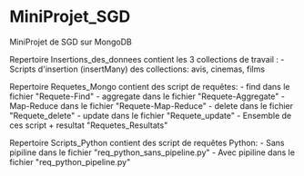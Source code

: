 # MiniProjet_SGD
MiniProjet de SGD sur MongoDB

Repertoire Insertions_des_donnees contient les 3 collections de travail :
	- Scripts d'insertion (insertMany) des collections: avis, cinemas, films 

Repertoire Requetes_Mongo contient des script de requêtes:
	- find dans le fichier "Requete-Find"
	- aggregate dans le fichier "Requete-Aggregate"
	- Map-Reduce dans le fichier "Requete-Map-Reduce"
	- delete dans le fichier "Requete_delete"
	- update dans le fichier "Requete_update"
	- Ensemble de ces script + resultat "Requetes_Resultats"
	
Repertoire Scripts_Python contient des script de requêtes Python:
	- Sans pipiline dans le fichier "req_python_sans_pipeline.py"
	- Avec pipiline dans le fichier "req_python_pipeline.py" 
